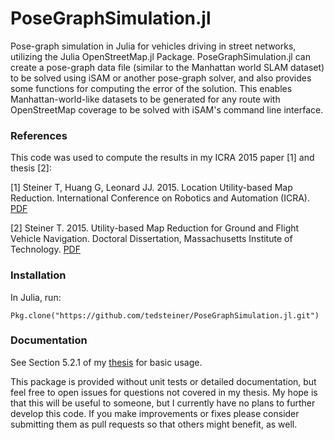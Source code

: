# PoseGraphSimulation.jl

Pose-graph simulation in Julia for vehicles driving in street networks, utilizing the Julia OpenStreetMap.jl Package.
PoseGraphSimulation.jl can create a pose-graph data file (similar to the Manhattan world SLAM dataset) to be solved using iSAM or another pose-graph solver, and also provides some functions for computing the error of the solution.
This enables Manhattan-world-like datasets to be generated for any route with OpenStreetMap coverage to be solved with iSAM's command line interface.


### References

This code was used to compute the results in my ICRA 2015 paper [1] and thesis [2]:

[1] Steiner T, Huang G, Leonard JJ.  2015.  Location Utility-based Map Reduction. International Conference on Robotics and Automation (ICRA). [PDF](https://marinerobotics.mit.edu/location-utility-based-map-reduction)

[2] Steiner T. 2015. Utility-based Map Reduction for Ground and Flight Vehicle Navigation. Doctoral Dissertation, Massachusetts Institute of Technology. [PDF](http://bit.ly/steiner-thesis)


### Installation

In Julia, run:

```
Pkg.clone("https://github.com/tedsteiner/PoseGraphSimulation.jl.git")
```


### Documentation

See Section 5.2.1 of my [thesis](http://bit.ly/steiner-thesis) for basic usage.

This package is provided without unit tests or detailed documentation, but feel free to open issues for questions not covered in my thesis. 
My hope is that this will be useful to someone, but I currently have no plans to further develop this code. 
If you make improvements or fixes please consider submitting them as pull requests so that others might benefit, as well.

